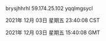 brysjhhrhl 59.174.25.102 yqqlmgsycl

2021年 12月 03日 星期五 23:40:08 CST

2021年 12月 03日 星期五 15:40:08 GMT
